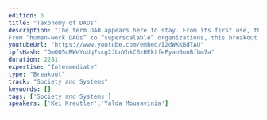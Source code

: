 ```yaml
---
edition: 5
title: "Taxonomy of DAOs"
description: "The term DAO appears here to stay. From its first use, the phrase Decentralization Autonomous Organization conjured an array of potentialities, including legal representation and management for natural systems to imaginaries of independent Skynet-like entities. However, despite the resurgence of DAO projects in 2019, we still lack a common vocabulary for different types of DAOs. 
From “human-work DAOs” to “superscalable” organizations, this breakout session aims to develop a working taxonomy of DAO projects with differing structures and objectives. We will provide a worksheet for participants to evaluate a specific DAO project instance, based on its decision-making processes, ease of entrance and exit, and broader governance mechanisms, with helpers from each project on hand to provide insight. We will also provide basis for existing organizational forms, such as co-operatives and mutual organizations, that DAOs both mimic and exceed. This breakout session seeks to establish a working group on DAO taxonomy, and chart both existing categories as well as the as yet unknown feats of DAOs."
youtubeUrl: "https://www.youtube.com/embed/I2dWKKBdTAU"
ipfsHash: "QmQQ5oRWeYuUq7scg2JLnYhkC6zHEktfeFyan6onBfbm7a"
duration: 2281
expertise: "Intermediate"
type: "Breakout"
track: "Society and Systems"
keywords: []
tags: ['Society and Systems']
speakers: ['Kei Kreutler','Yalda Mousavinia']
---
```

